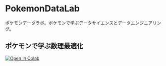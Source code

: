 # PokemonDataLab
ポケモンデータラボ。ポケモンで学ぶデータサイエンスとデータエンジニアリング。

## ポケモンで学ぶ数理最適化
[![Open In Colab](https://colab.research.google.com/assets/colab-badge.svg)](https://colab.research.google.com/drive/1Ru4grZ8U-fFmM8oIXotT5O0qo7xHA-Z8#scrollTo=Q7nNjv2_EPCj)
